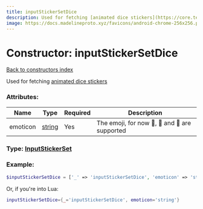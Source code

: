 ```yaml
---
title: inputStickerSetDice
description: Used for fetching [animated dice stickers](https://core.telegram.org/api/dice)
image: https://docs.madelineproto.xyz/favicons/android-chrome-256x256.png
---
```

# Constructor: inputStickerSetDice  
[Back to constructors index](index.md)



Used for fetching [animated dice stickers](https://core.telegram.org/api/dice)

### Attributes:

| Name     |    Type       | Required | Description |
|----------|---------------|----------|-------------|
|emoticon|[string](../types/string.md) | Yes|The emoji, for now 🏀, 🎲 and 🎯 are supported|



### Type: [InputStickerSet](../types/InputStickerSet.md)


### Example:

```php
$inputStickerSetDice = ['_' => 'inputStickerSetDice', 'emoticon' => 'string'];
```  


Or, if you're into Lua:

```lua
inputStickerSetDice={_='inputStickerSetDice', emoticon='string'}

```


